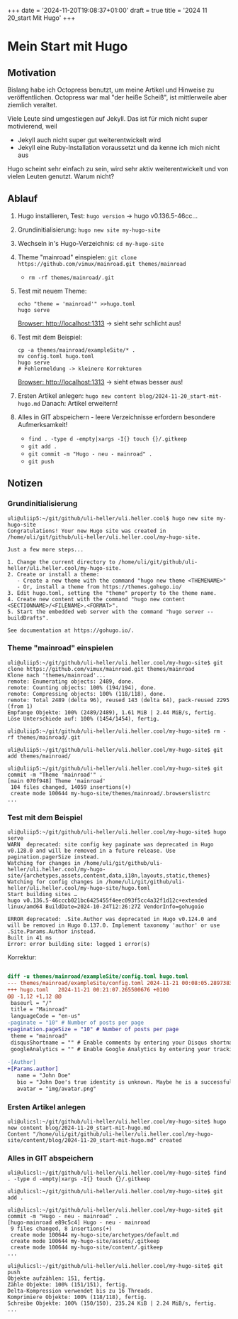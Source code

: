 +++
date = '2024-11-20T19:08:37+01:00'
draft = true
title = '2024 11 20_start Mit Hugo'
+++

Mein Start mit Hugo
===================

Motivation
----------

Bislang habe ich Octopress benutzt, um meine Artikel und Hinweise
zu veröffentlichen. Octopress war mal "der heiße Scheiß", ist
mittlerweile aber ziemlich veraltet.

Viele Leute sind umgestiegen auf Jekyll. Das ist für mich nicht
super motivierend, weil

- Jekyll auch nicht super gut weiterentwickelt wird
- Jekyll eine Ruby-Installation voraussetzt und da kenne ich mich nicht aus

Hugo scheint sehr einfach zu sein, wird sehr aktiv weiterentwickelt
und von vielen Leuten genutzt. Warum nicht?

Ablauf
------

1. Hugo installieren, Test: `hugo version` -> hugo v0.136.5-46cc...

2. Grundinitialisierung: `hugo new site my-hugo-site`

3. Wechseln in's Hugo-Verzeichnis: `cd my-hugo-site`

4. Theme "mainroad" einspielen: `git clone https://github.com/vimux/mainroad.git themes/mainroad`
    - `rm -rf themes/mainroad/.git`

5. Test mit neuem Theme:

   ```
   echo "theme = 'mainroad'" >>hugo.toml
   hugo serve
   ```

   [Browser: http://localhost:1313](http://localhost:1313) -> sieht sehr
   schlicht aus!
   
6. Test mit dem Beispiel:

   ```
   cp -a themes/mainroad/exampleSite/* .
   mv config.toml hugo.toml
   hugo serve
   # Fehlermeldung -> kleinere Korrekturen
   ```

   [Browser: http://localhost:1313](http://localhost:1313) -> sieht etwas
   besser aus!

7. Ersten Artikel anlegen: `hugo new content blog/2024-11-20_start-mit-hugo.md`
   Danach: Artikel erweitern!

8. Alles in GIT abspeichern - leere Verzeichnisse erfordern besondere Aufmerksamkeit!

   - `find . -type d -empty|xargs -I{} touch {}/.gitkeep`
   - `git add .`
   - `git commit -m "Hugo - neu - mainroad" .`
   - `git push`

Notizen
-------

### Grundinitialisierung

```
uli@uliip5:~/git/github/uli-heller/uli.heller.cool$ hugo new site my-hugo-site
Congratulations! Your new Hugo site was created in /home/uli/git/github/uli-heller/uli.heller.cool/my-hugo-site.

Just a few more steps...

1. Change the current directory to /home/uli/git/github/uli-heller/uli.heller.cool/my-hugo-site.
2. Create or install a theme:
   - Create a new theme with the command "hugo new theme <THEMENAME>"
   - Or, install a theme from https://themes.gohugo.io/
3. Edit hugo.toml, setting the "theme" property to the theme name.
4. Create new content with the command "hugo new content <SECTIONNAME>/<FILENAME>.<FORMAT>".
5. Start the embedded web server with the command "hugo server --buildDrafts".

See documentation at https://gohugo.io/.
```

### Theme "mainroad" einspielen

```
uli@uliip5:~/git/github/uli-heller/uli.heller.cool/my-hugo-site$ git clone https://github.com/vimux/mainroad.git themes/mainroad
Klone nach 'themes/mainroad'...
remote: Enumerating objects: 2489, done.
remote: Counting objects: 100% (194/194), done.
remote: Compressing objects: 100% (118/118), done.
remote: Total 2489 (delta 96), reused 143 (delta 64), pack-reused 2295 (from 1)
Empfange Objekte: 100% (2489/2489), 1.61 MiB | 2.44 MiB/s, fertig.
Löse Unterschiede auf: 100% (1454/1454), fertig.

uli@uliip5:~/git/github/uli-heller/uli.heller.cool/my-hugo-site$ rm -rf themes/mainroad/.git

uli@uliip5:~/git/github/uli-heller/uli.heller.cool/my-hugo-site$ git add themes/mainroad/

uli@uliip5:~/git/github/uli-heller/uli.heller.cool/my-hugo-site$ git commit -m "Theme 'mainroad'" .
[main 070f948] Theme 'mainroad'
 104 files changed, 14059 insertions(+)
 create mode 100644 my-hugo-site/themes/mainroad/.browserslistrc
...
```

### Test mit dem Beispiel

```
uli@uliip5:~/git/github/uli-heller/uli.heller.cool/my-hugo-site$ hugo serve
WARN  deprecated: site config key paginate was deprecated in Hugo v0.128.0 and will be removed in a future release. Use pagination.pagerSize instead.
Watching for changes in /home/uli/git/github/uli-heller/uli.heller.cool/my-hugo-site/{archetypes,assets,content,data,i18n,layouts,static,themes}
Watching for config changes in /home/uli/git/github/uli-heller/uli.heller.cool/my-hugo-site/hugo.toml
Start building sites … 
hugo v0.136.5-46cccb021bc6425455f4eec093f5cc4a32f1d12c+extended linux/amd64 BuildDate=2024-10-24T12:26:27Z VendorInfo=gohugoio

ERROR deprecated: .Site.Author was deprecated in Hugo v0.124.0 and will be removed in Hugo 0.137.0. Implement taxonomy 'author' or use .Site.Params.Author instead.
Built in 41 ms
Error: error building site: logged 1 error(s)
```

Korrektur:

```diff

diff -u themes/mainroad/exampleSite/config.toml hugo.toml 
--- themes/mainroad/exampleSite/config.toml	2024-11-21 00:08:05.289738324 +0100
+++ hugo.toml	2024-11-21 00:21:07.265500676 +0100
@@ -1,12 +1,12 @@
 baseurl = "/"
 title = "Mainroad"
 languageCode = "en-us"
-paginate = "10" # Number of posts per page
+pagination.pageSize = "10" # Number of posts per page
 theme = "mainroad"
 disqusShortname = "" # Enable comments by entering your Disqus shortname
 googleAnalytics = "" # Enable Google Analytics by entering your tracking id
 
-[Author]
+[Params.author]
   name = "John Doe"
   bio = "John Doe's true identity is unknown. Maybe he is a successful blogger or writer. Nobody knows it."
   avatar = "img/avatar.png"
```

### Ersten Artikel anlegen

```
uli@ulicsl:~/git/github/uli-heller/uli.heller.cool/my-hugo-site$ hugo new content blog/2024-11-20_start-mit-hugo.md 
Content "/home/uli/git/github/uli-heller/uli.heller.cool/my-hugo-site/content/blog/2024-11-20_start-mit-hugo.md" created
```

### Alles in GIT abspeichern

```
uli@ulicsl:~/git/github/uli-heller/uli.heller.cool/my-hugo-site$ find . -type d -empty|xargs -I{} touch {}/.gitkeep

uli@ulicsl:~/git/github/uli-heller/uli.heller.cool/my-hugo-site$ git add .

uli@ulicsl:~/git/github/uli-heller/uli.heller.cool/my-hugo-site$ git commit -m "Hugo - neu - mainroad" .
[hugo-mainroad e89c5c4] Hugo - neu - mainroad
 9 files changed, 8 insertions(+)
 create mode 100644 my-hugo-site/archetypes/default.md
 create mode 100644 my-hugo-site/assets/.gitkeep
 create mode 100644 my-hugo-site/content/.gitkeep
...

uli@ulicsl:~/git/github/uli-heller/uli.heller.cool/my-hugo-site$ git push
Objekte aufzählen: 151, fertig.
Zähle Objekte: 100% (151/151), fertig.
Delta-Kompression verwendet bis zu 16 Threads.
Komprimiere Objekte: 100% (118/118), fertig.
Schreibe Objekte: 100% (150/150), 235.24 KiB | 2.24 MiB/s, fertig.
...
```
